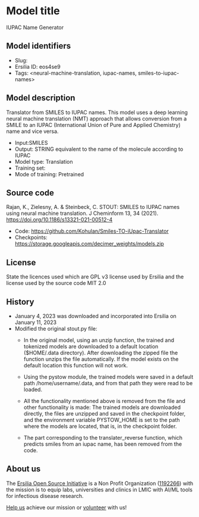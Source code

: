 # Model title
IUPAC Name Generator
## Model identifiers
- Slug: <smiles2iupac>
- Ersilia ID: eos4se9
- Tags: <neural-machine-translation, iupac-names, smiles-to-iupac-names>

## Model description

Translator from SMILES to IUPAC names. This model uses a deep learning neural machine translation (NMT) approach that allows conversion from a SMILE to an IUPAC (International Union of Pure and Applied Chemistry) name and vice versa.

- Input:SMILES
- Output: STRING equivalent to the name of the molecule according to IUPAC
- Model type: Translation
- Training set: 
- Mode of training: Pretrained

## Source code

Rajan, K., Zielesny, A. & Steinbeck, C. STOUT: SMILES to IUPAC names using neural machine translation. J Cheminform 13, 34 (2021). https://doi.org/10.1186/s13321-021-00512-4

- Code: https://github.com/Kohulan/Smiles-TO-iUpac-Translator
- Checkpoints: https://storage.googleapis.com/decimer_weights/models.zip

## License

State the licences used which are GPL v3 license used by Ersilia and the license used by the source code MIT 2.0

## History

- January 4, 2023 was downloaded and incorporated into Ersilia on January 11, 2023
- Modified the original stout.py file:
    - In the original model, using an unzip function, the trained and tokenized models are downloaded to a default location ($HOME/.data directory). After downloading the zipped file the function unzips the file automatically. If the model exists on the default location this function will not work.
    - Using the pystow module, the trained models were saved in a default path /home/username/.data, and from that path they were read to be loaded.
    - All the functionality mentioned above is removed from the file and other functionality is made:
    The trained models are downloaded directly, the files are unzipped and saved in the checkpoint folder, and the environment variable PYSTOW_HOME is set to the path where the models are located, that is, in the checkpoint folder.

    - The part corresponding to the translater_reverse function, which predicts smiles from an iupac name, has been removed from the code.

## About us

The [Ersilia Open Source Initiative](https://ersilia.io) is a Non Profit Organization ([1192266](https://register-of-charities.charitycommission.gov.uk/charity-search/-/charity-details/5170657/full-print)) with the mission is to equip labs, universities and clinics in LMIC with AI/ML tools for infectious disease research.

[Help us](https://www.ersilia.io/donate) achieve our mission or [volunteer](https://www.ersilia.io/volunteer) with us!
